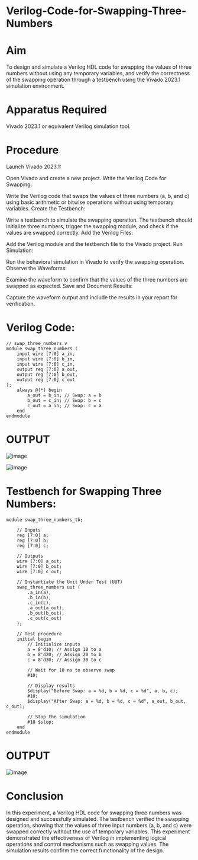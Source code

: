 # Verilog-Code-for-Swapping-Three-Numbers
# Aim
To design and simulate a Verilog HDL code for swapping the values of three numbers without using any temporary variables, and verify the correctness of the swapping operation through a testbench using the Vivado 2023.1 simulation environment.

# Apparatus Required
Vivado 2023.1 or equivalent Verilog simulation tool.

# Procedure
Launch Vivado 2023.1:

Open Vivado and create a new project.
Write the Verilog Code for Swapping:

Write the Verilog code that swaps the values of three numbers (a, b, and c) using basic arithmetic or bitwise operations without using temporary variables.
Create the Testbench:

Write a testbench to simulate the swapping operation. The testbench should initialize three numbers, trigger the swapping module, and check if the values are swapped correctly.
Add the Verilog Files:

Add the Verilog module and the testbench file to the Vivado project.
Run Simulation:

Run the behavioral simulation in Vivado to verify the swapping operation.
Observe the Waveforms:

Examine the waveform to confirm that the values of the three numbers are swapped as expected.
Save and Document Results:

Capture the waveform output and include the results in your report for verification.

# Verilog Code:
```
// swap_three_numbers.v
module swap_three_numbers (
    input wire [7:0] a_in,
    input wire [7:0] b_in,
    input wire [7:0] c_in,
    output reg [7:0] a_out,
    output reg [7:0] b_out,
    output reg [7:0] c_out
);
    always @(*) begin
        a_out = b_in; // Swap: a = b
        b_out = c_in; // Swap: b = c
        c_out = a_in; // Swap: c = a
    end
endmodule
```

# OUTPUT 

![image](https://github.com/user-attachments/assets/08d39987-d9e3-4306-9113-d01e81c08cd4)

![image](https://github.com/user-attachments/assets/5f19567a-12f9-4a92-abb2-452df6f85676)


# Testbench for Swapping Three Numbers:
```
module swap_three_numbers_tb;

    // Inputs
    reg [7:0] a;
    reg [7:0] b;
    reg [7:0] c;

    // Outputs
    wire [7:0] a_out;
    wire [7:0] b_out;
    wire [7:0] c_out;

    // Instantiate the Unit Under Test (UUT)
    swap_three_numbers uut (
        .a_in(a),
        .b_in(b),
        .c_in(c),
        .a_out(a_out),
        .b_out(b_out),
        .c_out(c_out)
    );

    // Test procedure
    initial begin
        // Initialize inputs
        a = 8'd10; // Assign 10 to a
        b = 8'd20; // Assign 20 to b
        c = 8'd30; // Assign 30 to c

        // Wait for 10 ns to observe swap
        #10;

        // Display results
        $display("Before Swap: a = %d, b = %d, c = %d", a, b, c);
        #10;
        $display("After Swap: a = %d, b = %d, c = %d", a_out, b_out, c_out);
        
        // Stop the simulation
        #10 $stop;
    end
endmodule
```

# OUTPUT 

![image](https://github.com/user-attachments/assets/99cf307a-38fa-4ef2-94b0-ce3c92baeec3)


# Conclusion
In this experiment, a Verilog HDL code for swapping three numbers was designed and successfully simulated. The testbench verified the swapping operation, showing that the values of three input numbers (a, b, and c) were swapped correctly without the use of temporary variables. This experiment demonstrated the effectiveness of Verilog in implementing logical operations and control mechanisms such as swapping values. The simulation results confirm the correct functionality of the design.
